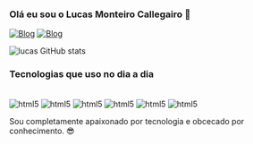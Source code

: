 ### Olá eu sou o Lucas Monteiro Callegairo 🖖


[![Blog](https://img.shields.io/badge/LinkedIn-0077B5?style=for-the-badge&logo=linkedin&logoColor=white)](https://www.linkedin.com/in/lucas-monteiro-39279a225/)
[![Blog](https://img.shields.io/badge/Instagram-E4405F?style=for-the-badge&logo=instagram&logoColor=white)](https://www.instagram.com/luscas_ldl/)


![lucas GitHub stats](https://github-readme-stats.vercel.app/api?username=luscasldl&show_icons=true&theme=radical)

### Tecnologias que uso no dia a dia

<div style= "display: inline_block"><br/>
  <img align="center" alt= "html5" src="https://img.shields.io/badge/HTML5-E34F26?style=for-the-badge&logo=html5&logoColor=white" />
  <img align="center" alt= "html5" src="https://img.shields.io/badge/CSS3-1572B6?style=for-the-badge&logo=css3&logoColor=white" />
  <img align="center" alt= "html5" src="https://img.shields.io/badge/Python-14354C?style=for-the-badge&logo=python&logoColor=white" />
  <img align="center" alt= "html5" src="https://img.shields.io/badge/JavaScript-F7DF1E?style=for-the-badge&logo=javascript&logoColor=black" />
  <img align="center" alt= "html5" src="https://img.shields.io/badge/Windows-0078D6?style=for-the-badge&logo=windows&logoColor=white" />
  <img align="center" alt= "html5" src="https://img.shields.io/badge/iOS-000000?style=for-the-badge&logo=ios&logoColor=white" />

Sou completamente apaixonado por tecnologia e obcecado por conhecimento. 😎
</div>
